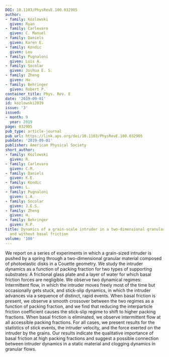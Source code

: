 ```yaml
---
DOI: 10.1103/PhysRevE.100.032905
author:
- family: Kozlowski
  given: Ryan
- family: Carlevaro
  given: C. Manuel
- family: Daniels
  given: Karen E.
- family: Kondic
  given: Lou
- family: Pugnaloni
  given: Luis A.
- family: Socolar
  given: Joshua E. S.
- family: Zheng
  given: Hu
- family: Behringer
  given: Robert P.
container_title: Phys. Rev. E
date: '2019-09-01'
id: kozlowski2019
issue: '3'
issued:
- month: 9
  year: 2019
page: 032905
pub_type: article-journal
pub_url: https://link.aps.org/doi/10.1103/PhysRevE.100.032905
pubdate: '2019-09-01'
publisher: American Physical Society
short_author:
- family: Kozlowski
  given: R.
- family: Carlevaro
  given: C.M.
- family: Daniels
  given: K.E.
- family: Kondic
  given: L.
- family: Pugnaloni
  given: L.A.
- family: Socolar
  given: J.E.S.
- family: Zheng
  given: H.
- family: Behringer
  given: R.P.
title: Dynamics of a grain-scale intruder in a two-dimensional granular medium with
  and without basal friction
volume: '100'
---
```

We report on a series of experiments in which a grain-sized intruder is pushed by a spring through a two-dimensional granular material composed of photoelastic disks in a Couette geometry. We study the intruder dynamics as a function of packing fraction for two types of supporting substrates: A frictional glass plate and a layer of water for which basal friction forces are negligible. We observe two dynamical regimes: Intermittent flow, in which the intruder moves freely most of the time but occasionally gets stuck, and stick-slip dynamics, in which the intruder advances via a sequence of distinct, rapid events. When basal friction is present, we observe a smooth crossover between the two regimes as a function of packing fraction, and we find that reducing the interparticle friction coefficient causes the stick-slip regime to shift to higher packing fractions. When basal friction is eliminated, we observe intermittent flow at all accessible packing fractions. For all cases, we present results for the statistics of stick events, the intruder velocity, and the force exerted on the intruder by the grains. Our results indicate the qualitative importance of basal friction at high packing fractions and suggest a possible connection between intruder dynamics in a static material and clogging dynamics in granular flows.
